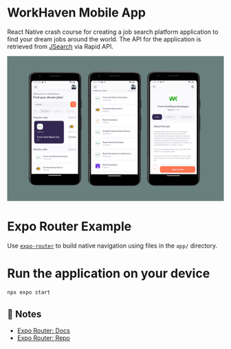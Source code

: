 # WorkHaven Mobile App

React Native crash course for creating a job search platform application to find your dream jobs around the world.
The API for the application is retrieved from [JSearch](https://rapidapi.com/letscrape-6bRBa3QguO5/api/jsearch) via Rapid API.

![WorkHaven Screens](screenshots/workhaven-screenshots.png)

# Expo Router Example

Use [`expo-router`](https://expo.github.io/router) to build native navigation using files in the `app/` directory.

# Run the application on your device

```sh
npx expo start
```

## 📝 Notes

- [Expo Router: Docs](https://expo.github.io/router)
- [Expo Router: Repo](https://github.com/expo/router)
